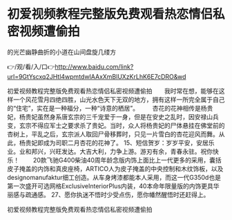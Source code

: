 # 初爱视频教程完整版免费观看热恋情侣私密视频遭偷拍
的光芒幽静曲折的小道在山间盘旋几缕方

👉/观/看/入/口👉http://www.baidu.com/link?url=9GtYscxq2JHtl4wpmtdwIAAxXmBlUXzKrLhK6E7cDRO&wd

初爱视频教程完整版免费观看热恋情侣私密视频遭偷拍　　我时常在想，能够在这样一个风花雪月四绝四胜，山光水色天下无双的地方，拥有这样一所完全属于自己的“住宅”，实在是一种福分，一种“诗意的栖居”。
　　杏花的花神相传是杨贵妃，杨贵妃虽然身系唐玄宗的三千宠爱于一身，但是在安史之乱时，因安禄山兵变，玄宗不得应军士之要求杀了贵妃。当时，众人将杨贵妃的尸体悬挂在佛堂前的杏树上，平乱之后，玄宗派人取回尸骨移葬时，只见一片雪白的杏花迎风而舞。从此，杨贵妃即成为司职二月杏花的花神了。
	15、短信贺岁：岁岁平安，安居乐业。业和邦兴，兴旺发达。大吉大利，力争上游。游刃有余，青春永驻。祝你快乐！
　　20款飞驰G400柴油40周年龄念版内饰上面比上一代更多的采用，囊括皮子掩盖的内饰和真皮座椅，ARTICO人为皮子掩盖的中央控制和木纹饰板，以及designomanufaktur细工创造。从车身烤漆都能本人采用，而这一代G350d也是第一次盛开可选网格ExclusiveInteriorPlus内装，40本命年限量版的内饰更具华丽感与疏通感。
	27、愿你执迷不悟时少受点伤，愿你幡然醒悟时还赶得上。

初爱视频教程完整版免费观看热恋情侣私密视频遭偷拍
